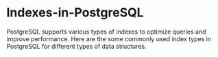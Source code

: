 # Indexes-in-PostgreSQL
PostgreSQL supports various types of indexes to optimize queries and improve performance. Here are the some commonly used index types in PostgreSQL for different types of data structures.
